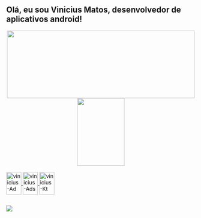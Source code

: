 ## Olá, eu sou Vinicius Matos, desenvolvedor de aplicativos android!
<div align="center">
  <a href="https://github.com/viniciusmatoz">
  <img height="180em" width="500em" src="https://github-readme-stats.vercel.app/api?username=viniciusmatoz&show_icons=true&theme=aura_dark&include_all_commits=true&count_private=true"/>
  <img height="180em" width="50%" src="https://github-readme-stats.vercel.app/api/top-langs/?username=viniciusmatoz&layout=compact&langs_count=7&theme=aura_dark"/>
</div>
<div style="display: inline_block"><br>
  <img align="center" alt="vinicius-Ad" height="60" width="40" src="https://cdn.jsdelivr.net/gh/devicons/devicon/icons/android/android-original.svg">
  <img align="center" alt="vinicius-Ads" height="60" width="40" src="https://cdn.jsdelivr.net/gh/devicons/devicon/icons/androidstudio/androidstudio-original.svg">
  <img align="center" alt="vinicius-Kt" height="60" width="40" src="https://cdn.jsdelivr.net/gh/devicons/devicon/icons/kotlin/kotlin-original.svg">
</div>
  
  ##
 
<div> 
  <a href = "viniciusmatozdeveloper@gmail.com"><img src="https://img.shields.io/badge/-Gmail-%23333?style=for-the-badge&logo=gmail&logoColor=white" target="_blank"></a>
</div>

